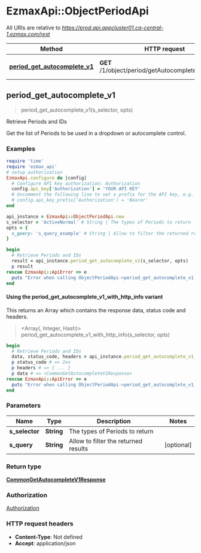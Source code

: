 # EzmaxApi::ObjectPeriodApi

All URIs are relative to *https://prod.api.appcluster01.ca-central-1.ezmax.com/rest*

| Method | HTTP request | Description |
| ------ | ------------ | ----------- |
| [**period_get_autocomplete_v1**](ObjectPeriodApi.md#period_get_autocomplete_v1) | **GET** /1/object/period/getAutocomplete/{sSelector} | Retrieve Periods and IDs |


## period_get_autocomplete_v1

> <CommonGetAutocompleteV1Response> period_get_autocomplete_v1(s_selector, opts)

Retrieve Periods and IDs

Get the list of Periods to be used in a dropdown or autocomplete control.

### Examples

```ruby
require 'time'
require 'ezmax_api'
# setup authorization
EzmaxApi.configure do |config|
  # Configure API key authorization: Authorization
  config.api_key['Authorization'] = 'YOUR API KEY'
  # Uncomment the following line to set a prefix for the API key, e.g. 'Bearer' (defaults to nil)
  # config.api_key_prefix['Authorization'] = 'Bearer'
end

api_instance = EzmaxApi::ObjectPeriodApi.new
s_selector = 'ActiveNormal' # String | The types of Periods to return
opts = {
  s_query: 's_query_example' # String | Allow to filter the returned results
}

begin
  # Retrieve Periods and IDs
  result = api_instance.period_get_autocomplete_v1(s_selector, opts)
  p result
rescue EzmaxApi::ApiError => e
  puts "Error when calling ObjectPeriodApi->period_get_autocomplete_v1: #{e}"
end
```

#### Using the period_get_autocomplete_v1_with_http_info variant

This returns an Array which contains the response data, status code and headers.

> <Array(<CommonGetAutocompleteV1Response>, Integer, Hash)> period_get_autocomplete_v1_with_http_info(s_selector, opts)

```ruby
begin
  # Retrieve Periods and IDs
  data, status_code, headers = api_instance.period_get_autocomplete_v1_with_http_info(s_selector, opts)
  p status_code # => 2xx
  p headers # => { ... }
  p data # => <CommonGetAutocompleteV1Response>
rescue EzmaxApi::ApiError => e
  puts "Error when calling ObjectPeriodApi->period_get_autocomplete_v1_with_http_info: #{e}"
end
```

### Parameters

| Name | Type | Description | Notes |
| ---- | ---- | ----------- | ----- |
| **s_selector** | **String** | The types of Periods to return |  |
| **s_query** | **String** | Allow to filter the returned results | [optional] |

### Return type

[**CommonGetAutocompleteV1Response**](CommonGetAutocompleteV1Response.md)

### Authorization

[Authorization](../README.md#Authorization)

### HTTP request headers

- **Content-Type**: Not defined
- **Accept**: application/json

